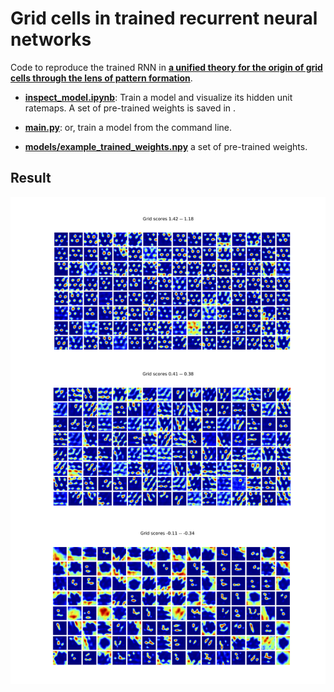# Grid cells in trained recurrent neural networks

Code to reproduce the trained RNN in [**a unified theory for the origin of grid cells through the lens of pattern formation**](https://papers.nips.cc/paper/9191-a-unified-theory-for-the-origin-of-grid-cells-through-the-lens-of-pattern-formation). 

* [**inspect_model.ipynb**](inspect_model.ipynb):
  Train a model and visualize its hidden unit ratemaps. A set of pre-trained weights is saved in .
 
* [**main.py**](main.py):
  or, train a model from the command line.
  
* [**models/example_trained_weights.npy**](models/example_trained_weights.npy)
  a set of pre-trained weights.

## Result

![grid visualization](./docs/RNNgrids.png)

